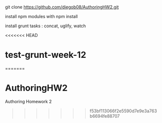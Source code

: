 
git clone https://github.com/diegob08/AuthoringHW2.git

install npm modules with npm install

install grunt tasks : concat, uglify, watch

<<<<<<< HEAD
# test-grunt-week-12
=======
# AuthoringHW2
Authoring Homework 2
>>>>>>> f53bf113066f2e5590d7e9e3a763b6694fe88707
